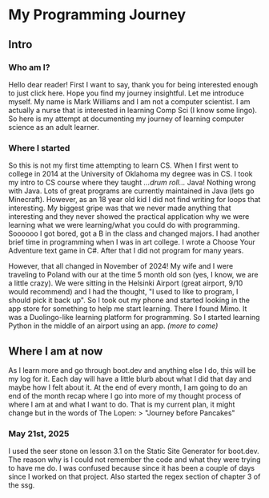 # My Programming Journey
## Intro
### Who am I?
Hello dear reader! First I want to say, thank you for being interested enough to just click here. Hope you find my journey insightful. Let me introduce myself. My name is Mark Williams and I am not a computer scientist. I am actually a nurse that is interested in learning Comp Sci (I know some lingo). So here is my attempt at documenting my journey of learning computer science as an adult learner. 

### Where I started
So this is not my first time attempting to learn CS. When I first went to college in 2014 at the University of Oklahoma my degree was in CS. I took my intro to CS course where they taught *...drum roll...* Java! Nothing wrong with Java. Lots of great programs are currently maintained in Java (lets go Minecraft). However, as an 18 year old kid I did not find writing for loops that interesting. My biggest gripe was that we never made anything that interesting and they never showed the practical application why we were learning what we were learning/what you could do with programming. Soooooo I got bored, got a B in the class and changed majors. I had another brief time in programming when I was in art college. I wrote a Choose Your Adventure text game in C#. After that I did not program for many years.

However, that all changed in November of 2024! My wife and I were traveling to Poland with our at the time 5 month old son (yes, I know, we are a little crazy). We were sitting in the Helsinki Airport (great airport, 9/10 would recommend) and I had the thought, "I used to like to program, I should pick it back up". So I took out my phone and started looking in the app store for something to help me start learning. There I found Mimo. It was a Duolingo-like learning platform for programming. So I started learning Python in the middle of an airport using an app. *(more to come)*

## Where I am at now
As I learn more and go through boot.dev and anything else I do, this will be my log for it. Each day will have a little blurb about what I did that day and maybe how I felt about it. At the end of every month, I am going to do an end of the month recap where I go into more of my thought process of where I am at and what I want to do. That is my current plan, it might change but in the words of The Lopen: > "Journey before Pancakes"

### May 21st, 2025
I used the seer stone on lesson 3.1 on the Static Site Generator for boot.dev. The reason why is I could not remember the code and what they were trying to have me do. I was confused because since it has been a couple of days since I worked on that project.
Also started the regex section of chapter 3 of the ssg.
